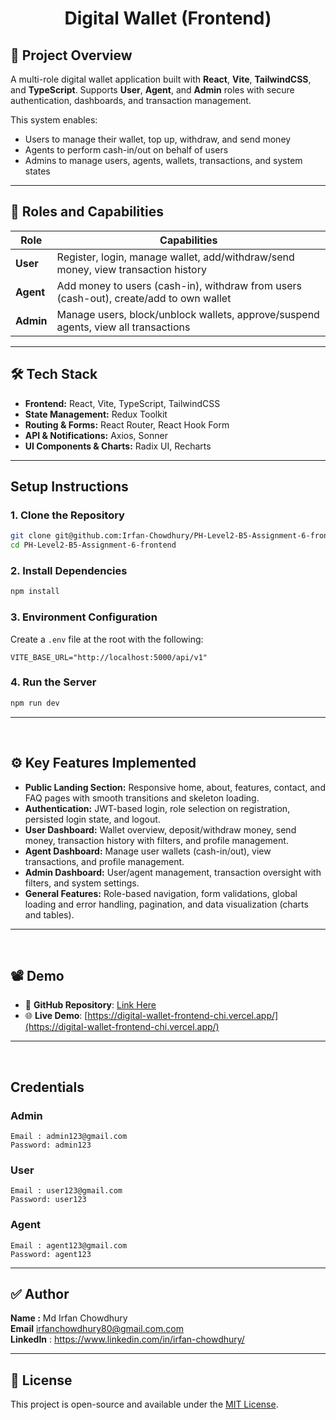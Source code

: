 <div align="center">

# Digital Wallet (Frontend)

</div>


## 📘 Project Overview

A multi-role digital wallet application built with **React**, **Vite**, **TailwindCSS**, and **TypeScript**. Supports **User**, **Agent**, and **Admin** roles with secure authentication, dashboards, and transaction management.

This system enables:

* Users to manage their wallet, top up, withdraw, and send money
* Agents to perform cash-in/out on behalf of users
* Admins to manage users, agents, wallets, transactions, and system states

---

## 🚀 Roles and Capabilities

| Role      | Capabilities                                                                           |
| --------- | -------------------------------------------------------------------------------------- |
| **User**  | Register, login, manage wallet, add/withdraw/send money, view transaction history      |
| **Agent** | Add money to users (cash-in), withdraw from users (cash-out), create/add to own wallet |
| **Admin** | Manage users, block/unblock wallets, approve/suspend agents, view all transactions     |

---

## 🛠 Tech Stack

* **Frontend:** React, Vite, TypeScript, TailwindCSS
* **State Management:** Redux Toolkit
* **Routing & Forms:** React Router, React Hook Form
* **API & Notifications:** Axios, Sonner
* **UI Components & Charts:** Radix UI, Recharts

---

## Setup Instructions

### 1. Clone the Repository

```bash
git clone git@github.com:Irfan-Chowdhury/PH-Level2-B5-Assignment-6-frontend.git
cd PH-Level2-B5-Assignment-6-frontend
```

### 2. Install Dependencies

```bash
npm install
```

### 3. Environment Configuration

Create a `.env` file at the root with the following:

```env
VITE_BASE_URL="http://localhost:5000/api/v1"

```

### 4. Run the Server

```bash
npm run dev
```

---




<br>

## ⚙️ Key Features Implemented

* **Public Landing Section:** Responsive home, about, features, contact, and FAQ pages with smooth transitions and skeleton loading.
* **Authentication:** JWT-based login, role selection on registration, persisted login state, and logout.
* **User Dashboard:** Wallet overview, deposit/withdraw money, send money, transaction history with filters, and profile management.
* **Agent Dashboard:** Manage user wallets (cash-in/out), view transactions, and profile management.
* **Admin Dashboard:** User/agent management, transaction oversight with filters, and system settings.
* **General Features:** Role-based navigation, form validations, global loading and error handling, pagination, and data visualization (charts and tables).

---

<br>

## 📽️ Demo

* 🔗 **GitHub Repository**: [Link Here](https://github.com/Irfan-Chowdhury/PH-Level2-B5-Assignment-6-frontend)
* 🌐 **Live Demo**: [https://digital-wallet-frontend-chi.vercel.app/](https://digital-wallet-frontend-chi.vercel.app/)

---

<br>

## Credentials

### Admin
    
    Email : admin123@gmail.com
    Password: admin123
    
### User
    
    Email : user123@gmail.com
    Password: user123
    
    
### Agent
    
    Email : agent123@gmail.com
    Password: agent123
    

<!-- ## 📡 API Endpoints Summary

### 🔐 Auth

| Method | Endpoint                | Description                 |
| ------ | ----------------------- | --------------------------- |
| POST   | `digital-wallet-frontend-chi.vercel.app/api/v1/user/register` | Register user or agent      |
| POST   | `digital-wallet-frontend-chi.vercel.app/api/v1/auth/login`    | Login and receive JWT token |
| POST   | `digital-wallet-frontend-chi.vercel.app/api/v1/auth/logout`    | logout from device |

---

### 👤 User (Admin)

| Method | Endpoint                               | Description              |
| ------ | -------------------------------------- | ------------------------ |
| GET    | `digital-wallet-frontend-chi.vercel.app/api/v1/user/all-users`           | Get all user details |
| GET    | `digital-wallet-frontend-chi.vercel.app/api/v1/user/all-agents`                 | Admin: get all agents    |
| GET  | `digital-wallet-frontend-chi.vercel.app/api/v1/user/approve-agent/:agentId` | Admin: Approve agent     |
| GET  | `digital-wallet-frontend-chi.vercel.app/api/v1/user/suspend-agent/:agentId` | Admin: Suspend agent     |

---

### 💳 Wallet (User/Agent)

| Method | Endpoint                          | Description                          |
| ------ | --------------------------------- | ------------------------------------ |
| GET    | `digital-wallet-frontend-chi.vercel.app/api/v1/wallet/my-wallet`        | Get current user’s wallet            |
| POST   | `digital-wallet-frontend-chi.vercel.app/api/v1/wallet/add-money`        | User/Agent: Add money to own wallet  |
| POST   | `digital-wallet-frontend-chi.vercel.app/api/v1/wallet/withdraw-money`   | User/Agent: Withdraw from own wallet |
| POST   | `digital-wallet-frontend-chi.vercel.app/api/v1/wallet/send-money`       | User: Send money to another user     |
| POST   | `digital-wallet-frontend-chi.vercel.app/api/v1/wallet/cash-in`          | Agent: Cash-in (add to user wallet)  |
| POST   | `digital-wallet-frontend-chi.vercel.app/api/v1/wallet/cash-out`         | Agent: Cash-out (withdraw from user) |
| GET  | `digital-wallet-frontend-chi.vercel.app/api/v1/wallet/block/:id`   | Admin: Block user wallet             |
| GET  | `digital-wallet-frontend-chi.vercel.app/api/v1/wallet/unblock/:id` | Admin: Unblock user wallet           |

### 💳 Wallet (Admin)

| Method | Endpoint                          | Description                          |
| ------ | --------------------------------- | ------------------------------------ |
| GET    | `/api/v1/wallet/all`        | Get all users/agents wallet            |
---


### 💰 Transactions (User/Agent)

| Method | Endpoint                   | Description                                  |
| ------ | -------------------------- | -------------------------------------------- |
| GET    | `digital-wallet-frontend-chi.vercel.app/api/v1/transaction/my-transactions`  | Get current user/agent’s transaction history |
| GET    | `digital-wallet-frontend-chi.vercel.app/api/v1/transaction/all` | Admin: View all transactions                 |
| GET    | `digital-wallet-frontend-chi.vercel.app/api/v1/transaction/:id` | Get specific transaction by ID               |

### 💰 Transactions (Admin)

| Method | Endpoint                   | Description                                  |
| ------ | -------------------------- | -------------------------------------------- |
| GET    | `digital-wallet-frontend-chi.vercel.app/api/v1/transaction/all` | Admin: View all transactions                 |

--- -->







<!-- 

### 🔹 2. Login

**POST** `http://localhost:5000/api/v1/auth/login` -->

---

<!-- ### 🔹 3. Add Money

**POST** `/api/v1/wallet/add-money` -->

<!-- ### 🔹 4. Send Money

**POST** `/api/v1/wallet/send-money` -->




<!-- ### 🔹 5. Withdraw Money

**POST** `/api/v1/wallet/withdraw-money` -->


<!-- ### 🔹 6. Cash IN

**POST** `/api/v1/wallet/cash-in` -->


<!-- ### 🔹 7. Cash Out

**POST** `/api/v1/wallet/cash-out` -->


## ✅ Author

**Name :** Md Irfan Chowdhury <br>
**Email** irfanchowdhury80@gmail.com.com <br>
**LinkedIn** : https://www.linkedin.com/in/irfan-chowdhury/ <br>

---

## 📜 License

This project is open-source and available under the [MIT License](LICENSE).
